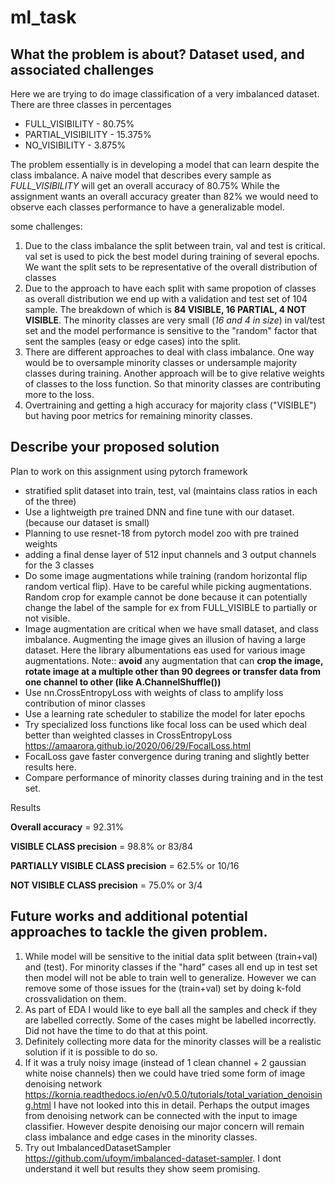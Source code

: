 # ml_task

## What the problem is about? Dataset used, and associated challenges

Here we are trying to do image classification of a very imbalanced dataset. There are three classes in percentages
* FULL_VISIBILITY  -  80.75%
* PARTIAL_VISIBILITY  -  15.375%
* NO_VISIBILITY   -   3.875%

The problem essentially is in developing a model that can learn despite the class imbalance.
A naive model that describes every sample as *FULL_VISIBILITY* will get an overall accuracy of 80.75%
While the assignment wants an overall accuracy greater than 82% we would need to observe each classes performance to have a generalizable model.

some challenges:

1. Due to the class imbalance the split between train, val and test is critical. val set is used to pick the best model during training of several epochs. We want the split sets to be representative of the overall distribution of classes
2. Due to the approach to have each split with same propotion of classes as overall distribution we end up with a validation and test set of 104 sample. The breakdown of which is **84 VISIBLE, 16 PARTIAL, 4 NOT VISIBLE**. The minority classes are very small (*16 and 4 in size*) in val/test set and the model performance is sensitive to the "random" factor that sent the samples (easy or edge cases) into the split.
3. There are different approaches to deal with class imbalance. One way would be to oversample minority classes or undersample majority classes during training. Another approach will be to give relative weights of classes to the loss function. So that minority classes are contributing more to the loss.
4. Overtraining and getting a high accuracy for majority class ("VISIBLE") but having poor metrics for remaining minority classes.



## Describe your proposed solution

Plan to work on this assignment using pytorch framework

* stratified split dataset into train, test, val (maintains class ratios in each of the three)
* Use a lightweigth pre trained DNN and fine tune with our dataset.  (because our dataset is small)
* Planning to use resnet-18 from pytorch model zoo with pre trained weights
* adding a final dense layer of 512 input channels and 3 output channels for  the 3 classes
* Do some image augmentations while training (random horizontal flip random vertical flip). Have to be careful while picking augmentations. Random crop for example cannot be done because it can potentially change the label of the sample for ex from FULL_VISIBLE to partially or not visible.
* Image augmentation are critical when we have small dataset, and class imbalance. Augmenting the image gives an illusion of having a large dataset. Here the library albumentations eas used for various image augmentations. Note:: **avoid** any augmentation that can **crop the image, rotate image at a multiple other than 90 degrees or transfer data from one channel to other (like A.ChannelShuffle())**
* Use nn.CrossEntropyLoss with weights of class to amplify loss contribution of minor classes
* Use a learning rate scheduler to stabilize the model for later epochs
* Try specialized loss functions like focal loss can be used which deal better than weighted classes in CrossEntropyLoss https://amaarora.github.io/2020/06/29/FocalLoss.html
* FocalLoss gave faster convergence during traning and slightly better results here.
* Compare performance of minority classes during training and in the test set.

Results

**Overall accuracy**  =   92.31%

**VISIBLE CLASS precision**  =  98.8%  or 83/84

**PARTIALLY VISIBLE CLASS precision** = 62.5% or 10/16

**NOT VISIBLE CLASS precision** = 75.0% or 3/4

## Future works and additional potential approaches to tackle the given problem.

1. While model will be sensitive to the initial data split between (train+val) and (test). For minority classes if the "hard" cases all end up in test set then model will not be able to train well to generalize. However we can remove some of those issues for the (train+val) set by doing k-fold crossvalidation on them.
2. As part of EDA I would like to eye ball all the samples and check if they are labelled correctly. Some of the cases might be labelled incorrectly. Did not have the time to do that at this point.
3. Definitely collecting more data for the minority classes will be a realistic solution if it is possible to do so.
4. If it was a truly noisy image (instead of 1 clean channel + 2 gaussian white noise channels) then we could have tried some form of image denoising network https://kornia.readthedocs.io/en/v0.5.0/tutorials/total_variation_denoising.html  I have not looked into this in detail. Perhaps the output images from denoising network can be connected with the input to image classifier. However despite denoising our major concern will remain class imbalance and edge cases in the minority classes.
5. Try out ImbalancedDatasetSampler https://github.com/ufoym/imbalanced-dataset-sampler. I dont understand it well but results they show seem promising.